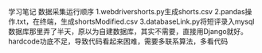 ﻿学习笔记
数据采集运行顺序
1.webdrivershorts.py生成shorts.csv
2.pandas操作.txt，在终端，生成shortsModified.csv
3.databaseLink.py将短评录入mysql
数据库那里弄了半天，原以为自建数据库，其实不需要，直接用Django就好。
hardcode功底不足，导致代码看起来困难，需要多联系算法，多看代码